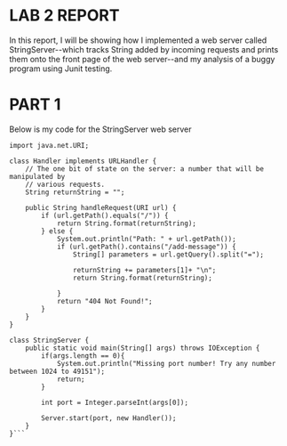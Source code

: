# LAB 2 REPORT

In this report, I will be showing how I implemented a web server called StringServer--which tracks String added by incoming requests and prints them onto 
the front page of the web server--and my analysis of a buggy program using Junit testing.

# PART 1
 
Below is my code for the StringServer web server 

```import java.io.IOException;
import java.net.URI;

class Handler implements URLHandler {
    // The one bit of state on the server: a number that will be manipulated by
    // various requests.
    String returnString = "";

    public String handleRequest(URI url) {
        if (url.getPath().equals("/")) {
            return String.format(returnString);
        } else {
            System.out.println("Path: " + url.getPath());
            if (url.getPath().contains("/add-message")) {
                String[] parameters = url.getQuery().split("=");
                
                returnString += parameters[1]+ "\n";
                return String.format(returnString);
                
            }
            return "404 Not Found!";
        }
    }
}

class StringServer {
    public static void main(String[] args) throws IOException {
        if(args.length == 0){
            System.out.println("Missing port number! Try any number between 1024 to 49151");
            return;
        }

        int port = Integer.parseInt(args[0]);

        Server.start(port, new Handler());
    }
}```




